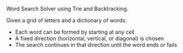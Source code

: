 Word Search Solver using Trie and Backtracking.

Given a grid of letters and a dictionary of words:
  - Each word can be formed by starting at any cell
  - A fixed direction (horizontal, vertical, or diagonal) is chosen
  - The search continues in that direction until the word ends or fails

